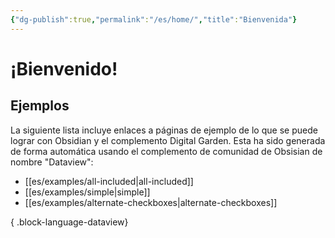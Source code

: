 ```yaml
---
{"dg-publish":true,"permalink":"/es/home/","title":"Bienvenida"}
---
```


# ¡Bienvenido!

## Ejemplos

La siguiente lista incluye enlaces a páginas de ejemplo de lo que se puede lograr con Obsidian y el complemento Digital Garden. Esta ha sido generada de forma automática usando el complemento de comunidad de Obsisian de nombre "Dataview":

- [[es/examples/all-included\|all-included]]
- [[es/examples/simple\|simple]]
- [[es/examples/alternate-checkboxes\|alternate-checkboxes]]

{ .block-language-dataview}
